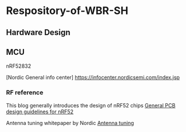 # Respository-of-WBR-SH

## Hardware Design

## MCU 
nRF52832

[Nordic General info center] https://infocenter.nordicsemi.com/index.jsp

### RF reference
This blog generally introduces the design of nRF52 chips
[General PCB design guidelines for nRF52](https://devzone.nordicsemi.com/blogs/870/general-pcb-design-guidelines-for-nrf52/)

Antenna tuning whitepaper by Nordic 
[Antenna tuning](http://infocenter.nordicsemi.com/pdf/nwp_017.pdf)


